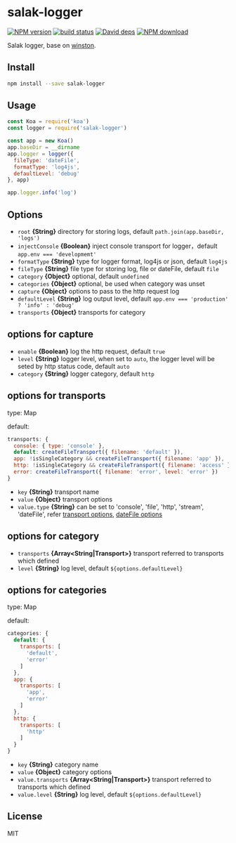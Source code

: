 # salak-logger

[![NPM version][npm-image]][npm-url]
[![build status][travis-image]][travis-url]
[![David deps][david-image]][david-url]
[![NPM download][download-image]][download-url]

[npm-image]: https://img.shields.io/npm/v/salak-logger.svg?style=flat-square
[npm-url]: https://npmjs.org/package/salak-logger
[travis-image]: https://img.shields.io/travis/SalakJS/salak-logger.svg?style=flat-square
[travis-url]: https://travis-ci.org/SalakJS/salak-logger
[david-image]: https://img.shields.io/david/SalakJS/salak-logger.svg?style=flat-square
[david-url]: https://david-dm.org/SalakJS/salak-logger
[download-image]: https://img.shields.io/npm/dm/salak-logger.svg?style=flat-square
[download-url]: https://npmjs.org/package/salak-logger

Salak logger, base on [winston](https://github.com/winstonjs/winston).

## Install

```bash
npm install --save salak-logger
```

## Usage

```javascript
const Koa = require('koa')
const logger = require('salak-logger')

const app = new Koa()
app.baseDir = __dirname
app.logger = logger({
  fileType: 'dateFile',
  formatType: 'log4js',
  defaultLevel: 'debug'
}, app)

app.logger.info('log')
```

## Options

- `root` **{String}** directory for storing logs, default `path.join(app.baseDir, 'logs')`
- `injectConsole` **{Boolean}** inject console transport for logger，default `app.env === 'developmemt'`
- `formatType` **{String}** type for logger format, log4js or json, default `log4js`
- `fileType` **{String}** file type for storing log, file or dateFile, default `file`
- `category` **{Object}** optional, default `undefined`
- `categories` **{Object}** optional, be used when category was unset
- `capture` **{Object}** options to pass to the http request log
- `defaultLevel` **{String}** log output level, default `app.env === 'production' ? 'info' : 'debug'`
- `transports` **{Object}** transports for category

## options for capture

- `enable` **{Boolean}** log the http request, default `true`
- `level` **{String}** logger level, when set to `auto`, the logger level will be seted by http status code, default `auto`
- `category` **{String}** logger category, default `http`

## options for transports

type: Map

default:
```javascript
transports: {
  console: { type: 'console' },
  default: createFileTransport({ filename: 'default' }),
  app: !isSingleCategory && createFileTransport({ filename: 'app' }),
  http: !isSingleCategory && createFileTransport({ filename: 'access' }),
  error: createFileTransport({ filename: 'error', level: 'error' })
}
```

- `key` **{String}** transport name
- `value` **{Object}** transport options
- `value.type` **{String}** can be set to 'console', 'file', 'http', 'stream', 'dateFile', refer [transport options](https://github.com/winstonjs/winston/blob/master/docs/transports.md), [dateFile options](https://github.com/winstonjs/winston-daily-rotate-file#options)

## options for category

- `transports` **{Array<String|Transport>}** transport referred to transports which defined
- `level` **{String}** log level, default `${options.defaultLevel}`

## options for categories

type: Map

default:
```javascript
categories: {
  default: {
    transports: [
      'default',
      'error'
    ]
  },
  app: {
    transports: [
      'app',
      'error'
    ]
  },
  http: {
    transports: [
      'http'
    ]
  }
}
```

- `key` **{String}** category name
- `value` **{Object}** category options
- `value.transports` **{Array<String|Transport>}** transport referred to transports which defined
- `value.level` **{String}** log level, default `${options.defaultLevel}`

## License

MIT
